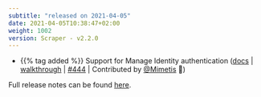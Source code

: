 ```yaml
---
subtitle: "released on 2021-04-05"
date: 2021-04-05T10:38:47+02:00
weight: 1002
version: Scraper - v2.2.0
---
```


- {{% tag added %}} Support for Manage Identity authentication ([docs](https://promitor.io/configuration/v2.x/azure-authentication#supported-authentication-mechanisms) | [walkthrough](https://promitor.io/walkthrough/use-promitor-with-managed-identity) | [#444](https://github.com/tomkerkhove/promitor/issues/444)
 | Contributed by [@Mimetis](https://github.com/Mimetis) 🎉)

Full release notes can be found [here](https://github.com/tomkerkhove/promitor/releases/tag/Scraper-v2.2.0).

